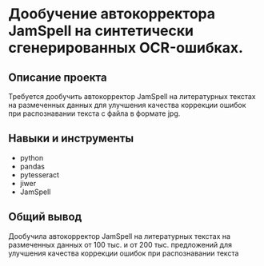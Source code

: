 # Дообучение автокорректора JamSpell на синтетически сгенерированных OCR-ошибках.

## Описание проекта
Требуется дообучить автокорректор JamSpell на литературных текстах на размеченных данных для улучшения качества коррекции ошибок при распознавании текста с файла в формате jpg.

## Навыки и инструменты
- python
- pandas
- pytesseract
- jiwer
- JamSpell

## Общий вывод
Дообучила автокорректор JamSpell на литературных текстах на размеченных данных от 100 тыс. и от 200 тыс. предложений для улучшения качества коррекции ошибок при распознавании текста
